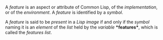 

 

A *feature* is an aspect or attribute of Common Lisp, of the *implementation*, or of the *environment*. A *feature* is identified by a *symbol*. 

A *feature* is said to be *present* in a *Lisp image* if and only if the *symbol* naming it is an *element* of the *list* held by the *variable* **\*features\***, which is called the *features list*. 


